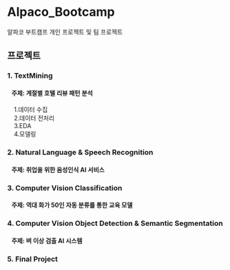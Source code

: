 # Alpaco_Bootcamp

알파코 부트캠프 개인 프로젝트 및 팀 프로젝트

## 프로젝트
### 1. TextMining
   #### &nbsp;&nbsp;&nbsp;주제: 계절별 호텔 리뷰 패턴 분석
   &nbsp;&nbsp;&nbsp; 1.데이터 수집
   <br />&nbsp;&nbsp;&nbsp; 2.데이터 전처리
   <br />&nbsp;&nbsp;&nbsp; 3.EDA
   <br />&nbsp;&nbsp;&nbsp; 4.모델링

### 2. Natural Language & Speech Recognition
   #### &nbsp;&nbsp;&nbsp;주제: 취업을 위한 음성인식 AI 서비스
### 3. Computer Vision Classification
   #### &nbsp;&nbsp;&nbsp;주제: 역대 화가 50인 자동 분류를 통한 교육 모델
### 4. Computer Vision Object Detection & Semantic Segmentation
   #### &nbsp;&nbsp;&nbsp;주제: 벼 이상 검출 AI 시스템
   
### 5. Final Project
